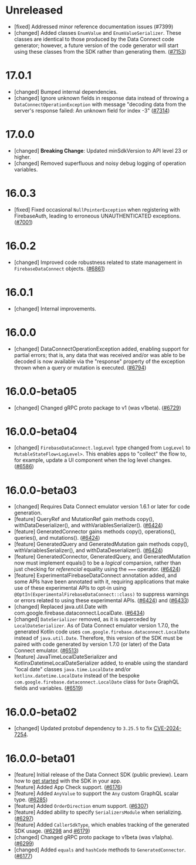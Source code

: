 # Unreleased

- [fixed] Addressed minor reference documentation issues (#7399)
- [changed] Added classes `EnumValue` and `EnumValueSerializer`. These classes are identical to
  those produced by the Data Connect code generator; however, a future version of the code generator
  will start using these classes from the SDK rather than generating them.
  ([#7153](https://github.com/firebase/firebase-android-sdk/pull/7153))

# 17.0.1

- [changed] Bumped internal dependencies.
- [changed] Ignore unknown fields in response data instead of throwing a
  `DataConnectOperationException` with message "decoding data from the server's response failed: An
  unknown field for index -3" ([#7314](https://github.com/firebase/firebase-android-sdk/pull/7314))

# 17.0.0

- [changed] **Breaking Change**: Updated minSdkVersion to API level 23 or higher.
- [changed] Removed superfluous and noisy debug logging of operation variables.

# 16.0.3

- [fixed] Fixed occasional `NullPointerException` when registering with FirebaseAuth, leading to
  erroneous UNAUTHENTICATED exceptions.
  ([#7001](https://github.com/firebase/firebase-android-sdk/pull/7001))

# 16.0.2

- [changed] Improved code robustness related to state management in `FirebaseDataConnect` objects.
  ([#6861](https://github.com/firebase/firebase-android-sdk/pull/6861))

# 16.0.1

- [changed] Internal improvements.

# 16.0.0

- [changed] DataConnectOperationException added, enabling support for partial errors; that is, any
  data that was received and/or was able to be decoded is now available via the "response" property
  of the exception thrown when a query or mutation is executed.
  ([#6794](https://github.com/firebase/firebase-android-sdk/pull/6794))

# 16.0.0-beta05

- [changed] Changed gRPC proto package to v1 (was v1beta).
  ([#6729](https://github.com/firebase/firebase-android-sdk/pull/6729))

# 16.0.0-beta04

- [changed] `FirebaseDataConnect.logLevel` type changed from `LogLevel` to
  `MutableStateFlow<LogLevel>`. This enables apps to "collect" the flow to, for example, update a UI
  component when the log level changes.
  ([#6586](https://github.com/firebase/firebase-android-sdk/pull/6586))

# 16.0.0-beta03

- [changed] Requires Data Connect emulator version 1.6.1 or later for code generation.
- [feature] QueryRef and MutationRef gain methods copy(), withDataDeserializer(), and
  withVariablesSerializer(). ([#6424](https://github.com/firebase/firebase-android-sdk/pull/6424))
- [feature] GeneratedConnector gains methods copy(), operations(), queries(), and mutations().
  ([#6424](https://github.com/firebase/firebase-android-sdk/pull/6424))
- [feature] GeneratedQuery and GeneratedMutation gain methods copy(), withVariablesSerializer(), and
  withDataDeserializer(). ([#6424](https://github.com/firebase/firebase-android-sdk/pull/6424))
- [feature] GeneratedConnector, GeneratedQuery, and GeneratedMutation now must implement equals() to
  be a _logical_ comparsion, rather than just checking for _referencial_ equality using the `===`
  operator. ([#6424](https://github.com/firebase/firebase-android-sdk/pull/6424))
- [feature] ExperimentalFirebaseDataConnect annotation added, and some APIs have been annotated with
  it, requiring applications that make use of these experimental APIs to opt-in using
  `@OptIn(ExperimentalFirebaseDataConnect::class)` to suppress warnings or errors related to using
  these experimental APIs. ([#6424](https://github.com/firebase/firebase-android-sdk/pull/6424)) and
  ([#6433](https://github.com/firebase/firebase-android-sdk/pull/6433))
- [changed] Replaced java.util.Date with com.google.firebase.dataconnect.LocalDate.
  ([#6434](https://github.com/firebase/firebase-android-sdk/pull/6434))
- [changed] `DateSerializer` removed, as it is superceded by `LocalDateSerializer`. As of Data
  Connect emulator version 1.7.0, the generated Kotlin code uses
  `com.google.firebase.dataconnect.LocalDate` instead of `java.util.Date`. Therefore, this version
  of the SDK must be paired with code generated by version 1.7.0 (or later) of the Data Connect
  emulator. ([#6513](https://github.com/firebase/firebase-android-sdk/pull/6513))
- [feature] JavaTimeLocalDateSerializer and KotlinxDatetimeLocalDateSerializer added, to enable
  using the standard "local date" classes `java.time.LocalDate` and/or `kotlinx.datetime.LocalDate`
  instead of the bespoke `com.google.firebase.dataconnect.LocalDate` class for `Date` GraphQL fields
  and variables. ([#6519](https://github.com/firebase/firebase-android-sdk/pull/6519))

# 16.0.0-beta02

- [changed] Updated protobuf dependency to `3.25.5` to fix
  [CVE-2024-7254](https://nvd.nist.gov/vuln/detail/CVE-2024-7254).

# 16.0.0-beta01

- [feature] Initial release of the Data Connect SDK (public preview). Learn how to
  [get started](https://firebase.google.com/docs/data-connect/android-sdk) with the SDK in your app.
- [feature] Added App Check support.
  ([#6176](https://github.com/firebase/firebase-android-sdk/pull/6176))
- [feature] Added `AnyValue` to support the `Any` custom GraphQL scalar type.
  ([#6285](https://github.com/firebase/firebase-android-sdk/pull/6285))
- [feature] Added `OrderDirection` enum support.
  ([#6307](https://github.com/firebase/firebase-android-sdk/pull/6307))
- [feature] Added ability to specify `SerializersModule` when serializing.
  ([#6297](https://github.com/firebase/firebase-android-sdk/pull/6297))
- [feature] Added `CallerSdkType`, which enables tracking of the generated SDK usage.
  ([#6298](https://github.com/firebase/firebase-android-sdk/pull/6298) and
  [#6179](https://github.com/firebase/firebase-android-sdk/pull/6179))
- [changed] Changed gRPC proto package to v1beta (was v1alpha).
  ([#6299](https://github.com/firebase/firebase-android-sdk/pull/6299))
- [changed] Added `equals` and `hashCode` methods to `GeneratedConnector`.
  ([#6177](https://github.com/firebase/firebase-android-sdk/pull/6177))
